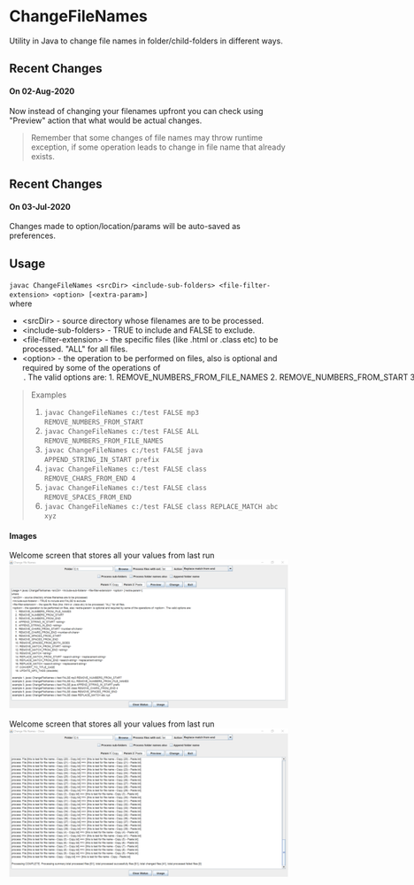 # ChangeFileNames
Utility in Java to change file names in folder/child-folders in different ways.

## Recent Changes<br>
#### On 02-Aug-2020<br>
Now instead of changing your filenames upfront you can check using "Preview" action that what would be actual changes.  
> Remember that some changes of file names may throw runtime exception, if some operation leads to change in file name that already exists.

## Recent Changes<br>
#### On 03-Jul-2020<br>
Changes made to option/location/params will be auto-saved as preferences.<br>

## Usage<br>
`javac ChangeFileNames <srcDir> <include-sub-folders> <file-filter-extension> <option> [<extra-param>]`<br>
where
 * \<srcDir> - source directory whose filenames are to be processed.<br>
 * \<include-sub-folders> - TRUE to include and FALSE to exclude.<br>
 * \<file-filter-extension> - the specific files (like .html or .class etc) to be processed. "ALL" for all files.<br>
 * \<option> - the operation to be performed on files, also <extra-param> is optional and required by some of the operations of <option>. The valid options are:<br>
        1.  REMOVE_NUMBERS_FROM_FILE_NAMES<br>
        2.  REMOVE_NUMBERS_FROM_START<br>
        3.  REMOVE_NUMBERS_FROM_END<br>
        4.  APPEND_STRING_IN_START <string><br>
        5.  APPEND_STRING_IN_END <string><br>
        6.  REMOVE_CHARS_FROM_START <number-of-chars><br>
        7.  REMOVE_CHARS_FROM_END <number-of-chars><br>
        8.  REMOVE_SPACES_FROM_START<br>
        9.  REMOVE_SPACES_FROM_END<br>
        10. REMOVE_SPACES_FROM_BOTH_SIDES<br>
        11. REMOVE_MATCH_FROM_START <string><br>
        12. REMOVE_MATCH_FROM_END <string><br>
        13. REMOVE_MATCH <string><br>
        14. REPLACE_MATCH_FROM_START <search-string> <replacement-string><br>
        15. REPLACE_MATCH_FROM_END <search-string> <replacement-string><br>
        16. REPLACE_MATCH <search-string> <replacement-string><br>
        17. CONVERT_TO_TITLE_CASE<br>
        18. UPDATE_MP3_TAGS (obsolete)<br>

> Examples 
> 1. `javac ChangeFileNames c:/test FALSE mp3 REMOVE_NUMBERS_FROM_START`<br>
> 2. `javac ChangeFileNames c:/test FALSE ALL REMOVE_NUMBERS_FROM_FILE_NAMES`<br>
> 3. `javac ChangeFileNames c:/test FALSE java APPEND_STRING_IN_START prefix`<br>
> 4. `javac ChangeFileNames c:/test FALSE class REMOVE_CHARS_FROM_END 4`<br>
> 5. `javac ChangeFileNames c:/test FALSE class REMOVE_SPACES_FROM_END`<br>
> 6. `javac ChangeFileNames c:/test FALSE class REPLACE_MATCH abc xyz`<br>

#### Images<br>
Welcome screen that stores all your values from last run<br>
![Image of Yaktocat](https://github.com/svermaji/ChangeFileNames/blob/master/cfn.png)<br> 
<br>
Welcome screen that stores all your values from last run<br>
![Image of Yaktocat](https://github.com/svermaji/ChangeFileNames/blob/master/cfn-preview.png)<br> 